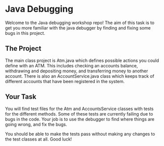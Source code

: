# Java Debugging
Welcome to the Java debugging workshop repo! The aim of this task is to get you more familiar with the java debugger by 
finding and fixing some bugs in this project. 

## The Project
The main class project is Atm.java which defines possible actions you could define with an ATM.
This includes checking an accounts balance, withdrawing and depositing money, and transferring money to another account.
There is also an AccountService.java class which keeps track of different accounts that have been registered in the system.

## Your Task
You will find test files for the Atm and AccountsService classes with tests for the different methods. Some of these 
tests are currently failing due to bugs in the code. Your job is to use the debugger to find where things are going 
wrong, and fix the bugs.

You should be able to make the tests pass without making any changes to the test classes at all. Good luck!
